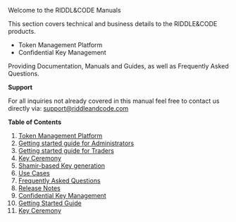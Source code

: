 Welcome to the RIDDL&CODE Manuals

This section covers technical and business details to the RIDDLE&CODE products.

 * Token Management Platform  
 * Confidential Key Management 

Providing Documentation, Manuals and Guides, as well as Frequently Asked Questions.

**Support**

For all inquiries not already covered in this manual feel free to contact us directly via: support@riddleandcode.com

**Table of Contents**

1. [Token Management Platform](Product-Documentation.md)
2. [Getting started guide for Administrators](getting-started-administrators.md)
3. [Getting started guide for Traders](getting-started-trader.md)
5. [Key Ceremony](Key-ceremony.md)
6. [Shamir-based Key generation](Shamir-based-key-generation.md)
7. [Use Cases](Use-Cases.md)
8. [Frequently Asked Questions](FAQ.md)
9. [Release Notes](release-notes-tmp.md)
10. [Confidential Key Management](CKM-Product-Documentation.md)
11. [Getting Started Guide](CKM_Getting_Started_Guide.md)
12. [Key Ceremony](CKM-Key-ceremony.md)
